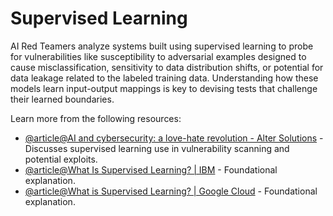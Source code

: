 # Supervised Learning

AI Red Teamers analyze systems built using supervised learning to probe for vulnerabilities like susceptibility to adversarial examples designed to cause misclassification, sensitivity to data distribution shifts, or potential for data leakage related to the labeled training data. Understanding how these models learn input-output mappings is key to devising tests that challenge their learned boundaries.

Learn more from the following resources:

- [@article@AI and cybersecurity: a love-hate revolution - Alter Solutions](https://www.alter-solutions.com/en-us/articles/ai-cybersecurity-love-hate-revolution) - Discusses supervised learning use in vulnerability scanning and potential exploits.
- [@article@What Is Supervised Learning? | IBM](https://www.ibm.com/think/topics/supervised-learning) - Foundational explanation.
- [@article@What is Supervised Learning? | Google Cloud](https://cloud.google.com/discover/what-is-supervised-learning) - Foundational explanation.
